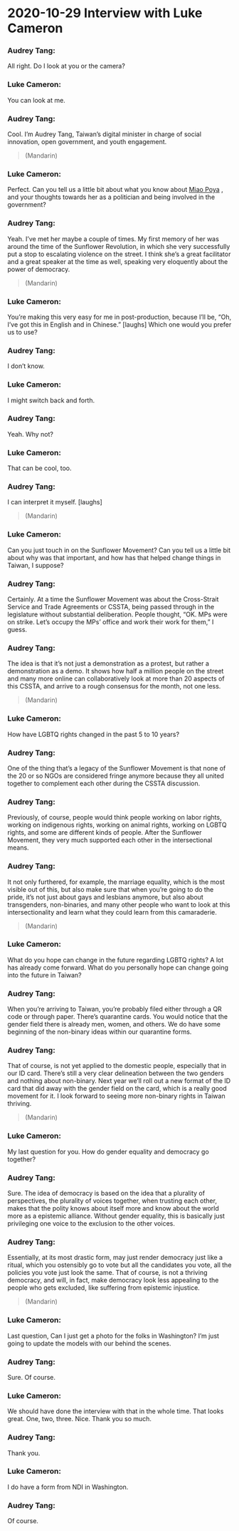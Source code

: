 # 2020-10-29 Interview with Luke Cameron

### Audrey Tang:
All right. Do I look at you or the camera?

### Luke Cameron:
You can look at me.

### Audrey Tang:
Cool. I’m Audrey Tang, Taiwan’s digital minister in charge of social innovation, open government, and youth engagement.

> (Mandarin)

### Luke Cameron:
Perfect. Can you tell us a little bit about what you know about [Miao Poya](https://www.youtube.com/watch?v=0B1qLcSjiwo) , and your thoughts towards her as a politician and being involved in the government?

### Audrey Tang:
Yeah. I’ve met her maybe a couple of times. My first memory of her was around the time of the Sunflower Revolution, in which she very successfully put a stop to escalating violence on the street. I think she’s a great facilitator and a great speaker at the time as well, speaking very eloquently about the power of democracy.

> (Mandarin)

### Luke Cameron:
You’re making this very easy for me in post-production, because I’ll be, “Oh, I’ve got this in English and in Chinese.” \[laughs\] Which one would you prefer us to use?

### Audrey Tang:
I don’t know.

### Luke Cameron:
I might switch back and forth.

### Audrey Tang:
Yeah. Why not?

### Luke Cameron:
That can be cool, too.

### Audrey Tang:
I can interpret it myself. \[laughs\]

> (Mandarin)

### Luke Cameron:
Can you just touch in on the Sunflower Movement? Can you tell us a little bit about why was that important, and how has that helped change things in Taiwan, I suppose?

### Audrey Tang:
Certainly. At a time the Sunflower Movement was about the Cross-Strait Service and Trade Agreements or CSSTA, being passed through in the legislature without substantial deliberation. People thought, “OK. MPs were on strike. Let’s occupy the MPs’ office and work their work for them,” I guess.

### Audrey Tang:
The idea is that it’s not just a demonstration as a protest, but rather a demonstration as a demo. It shows how half a million people on the street and many more online can collaboratively look at more than 20 aspects of this CSSTA, and arrive to a rough consensus for the month, not one less.

> (Mandarin)

### Luke Cameron:
How have LGBTQ rights changed in the past 5 to 10 years?

### Audrey Tang:
One of the thing that’s a legacy of the Sunflower Movement is that none of the 20 or so NGOs are considered fringe anymore because they all united together to complement each other during the CSSTA discussion.

### Audrey Tang:
Previously, of course, people would think people working on labor rights, working on indigenous rights, working on animal rights, working on LGBTQ rights, and some are different kinds of people. After the Sunflower Movement, they very much supported each other in the intersectional means.

### Audrey Tang:
It not only furthered, for example, the marriage equality, which is the most visible out of this, but also make sure that when you’re going to do the pride, it’s not just about gays and lesbians anymore, but also about transgenders, non-binaries, and many other people who want to look at this intersectionality and learn what they could learn from this camaraderie.

> (Mandarin)

### Luke Cameron:
What do you hope can change in the future regarding LGBTQ rights? A lot has already come forward. What do you personally hope can change going into the future in Taiwan?

### Audrey Tang:
When you’re arriving to Taiwan, you’re probably filed either through a QR code or through paper. There’s quarantine cards. You would notice that the gender field there is already men, women, and others. We do have some beginning of the non-binary ideas within our quarantine forms.

### Audrey Tang:
That of course, is not yet applied to the domestic people, especially that in our ID card. There’s still a very clear delineation between the two genders and nothing about non-binary. Next year we’ll roll out a new format of the ID card that did away with the gender field on the card, which is a really good movement for it. I look forward to seeing more non-binary rights in Taiwan thriving.

> (Mandarin)

### Luke Cameron:
My last question for you. How do gender equality and democracy go together?

### Audrey Tang:
Sure. The idea of democracy is based on the idea that a plurality of perspectives, the plurality of voices together, when trusting each other, makes that the polity knows about itself more and know about the world more as a epistemic alliance. Without gender equality, this is basically just privileging one voice to the exclusion to the other voices.

### Audrey Tang:
Essentially, at its most drastic form, may just render democracy just like a ritual, which you ostensibly go to vote but all the candidates you vote, all the policies you vote just look the same. That of course, is not a thriving democracy, and will, in fact, make democracy look less appealing to the people who gets excluded, like suffering from epistemic injustice.

> (Mandarin)

### Luke Cameron:
Last question, Can I just get a photo for the folks in Washington? I’m just going to update the models with our behind the scenes.

### Audrey Tang:
Sure. Of course.

### Luke Cameron:
We should have done the interview with that in the whole time. That looks great. One, two, three. Nice. Thank you so much.

### Audrey Tang:
Thank you.

### Luke Cameron:
I do have a form from NDI in Washington.

### Audrey Tang:
Of course.

